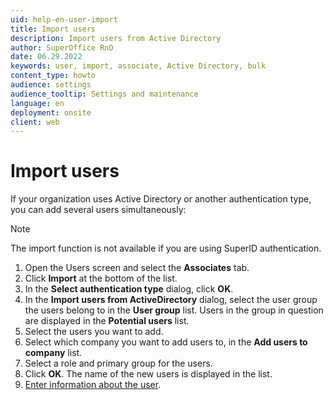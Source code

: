 ```yaml
---
uid: help-en-user-import
title: Import users
description: Import users from Active Directory
author: SuperOffice RnD
date: 06.29.2022
keywords: user, import, associate, Active Directory, bulk
content_type: howto
audience: settings
audience_tooltip: Settings and maintenance
language: en
deployment: onsite
client: web
---
```


# Import users

If your organization uses Active Directory or another authentication type, you can add several users simultaneously:

> [!NOTE]
> The import function is not available if you are using SuperID authentication.

1. Open the Users screen and select the **Associates** tab.
1. Click **Import** at the bottom of the list.
1. In the **Select authentication type** dialog, click **OK**.
1. In the **Import users from ActiveDirectory** dialog, select the user group the users belong to in the **User group** list. Users in the group in question are displayed in the **Potential users** list.
1. Select the users you want to add.
1. Select which company you want to add users to, in the **Add users to company** list.
1. Select a role and primary group for the users.
1. Click **OK**. The name of the new users is displayed in the list.
1. [Enter information about the user][1].

<!-- Referenced links -->
[1]: add-associate.md

<!-- Referenced images -->
